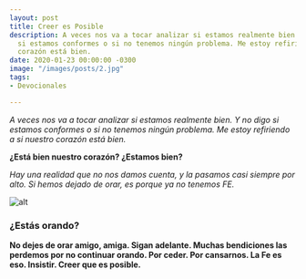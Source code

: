 ```yaml
---
layout: post
title: Creer es Posible
description: A veces nos va a tocar analizar si estamos realmente bien. Y no digo
  si estamos conformes o si no tenemos ningún problema. Me estoy refiriendo a si nuestro
  corazón está bien.
date: 2020-01-23 00:00:00 -0300
image: "/images/posts/2.jpg"
tags:
- Devocionales

---
```

<p><em>A veces nos va a tocar analizar si estamos realmente bien. Y no digo si estamos conformes o si no tenemos ningún problema. Me estoy refiriendo a si nuestro corazón está bien.</em></p>

<p><strong>¿Está bien nuestro corazón? ¿Estamos bien?</strong></p>

<p><em>Hay una realidad que no nos damos cuenta, y la pasamos casi siempre por alto. Si hemos dejado de orar, es porque ya no tenemos FE.</em></p>


![alt](https://images.unsplash.com/photo-1579975096649-e773152b04cb?ixlib=rb-1.2.1&ixid=eyJhcHBfaWQiOjEyMDd9&auto=format&fit=crop&w=1350&q=80)

### ¿Estás orando?

<p><strong>No dejes de orar amigo, amiga. Sigan adelante. Muchas bendiciones las perdemos por no continuar orando. Por ceder. Por cansarnos. La Fe es eso. Insistir. Creer que es posible.</strong></p>